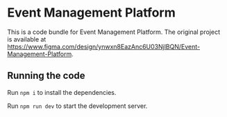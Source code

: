 
  # Event Management Platform

  This is a code bundle for Event Management Platform. The original project is available at https://www.figma.com/design/ynwxn8EazAnc6U03NjlBQN/Event-Management-Platform.

  ## Running the code

  Run `npm i` to install the dependencies.

  Run `npm run dev` to start the development server.
  